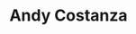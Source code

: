 ---
title: "Andy Costanza"
# Profile settings
profileImage: "images/costalfy.jpg"        # path under static/
name: "Andy Costanza"
description: "Software Engineer"
socials:
  - url: "https://bsky.app/profile/costalfy.bsky.social"
    icon: "fab fa-bluesky"
  - url: "https://framapiaf.org/@costalfy"
    icon: "fab fa-mastodon"    
  - url: "https://gitlab.com/andycostanza"
    icon: "fab fa-gitlab"
  - url: "https://github.com/costalfy"
    icon: "fab fa-github"
  - url: "https://linkedin.com/in/andycostanza"
    icon: "fab fa-linkedin"
  - url: "https://t.me/costalfy"
    icon: "fab fa-telegram"

# Link cards
#links:
#  - href: "https://t.me/costalfy"
#    icon: "fab fa-telegram"
#    title: "Contactez moi"
#    description: "Check out my portfolio"
#  - href: "https://blog.your.site"
#    icon: "fas fa-blog"
#    title: "My Blog"
#    description: "Read my latest articles"
#  - href: "https://github.com/you"
#    icon: "fab fa-github"
#    title: "GitHub"
#    description: "Explore my open-source projects"
#  - href: "https://youtube.com/yourchannel"
#    icon: "fab fa-youtube"
#    title: "YouTube Channel"
#    description: "Watch my tutorials"
#  - href: "https://course.your.site"
#    icon: "fas fa-book"
#    title: "Online Course"
#    description: "Learn web development"
#  - href: "https://buymeacoffee.com/you"
#    icon: "fas fa-coffee"
#    title: "Buy Me a Coffee"
#    description: "Support my work"
#  - href: "mailto:you@example.com"
#    icon: "fas fa-envelope"
#    title: "Contact Me"
#    description: "For collaborations"
#  - href: "https://newsletter.your.site"
#    icon: "fas fa-newspaper"
#    title: "Newsletter"
#    description: "Subscribe for updates"
#  - href: "https://podcast.your.site"
#    icon: "fas fa-podcast"
#    title: "Podcast"
#    description: "Listen to my show"
#
## Spotify playlist embed. You can add embed by rigth clicking on your spotify playlist -> Share -> Copy embed. After copying the embed, replace it with the iframe below.
#spotifyPlaylist:
#  iframe: '<iframe style="border-radius:12px" src="https://open.spotify.com/embed/playlist/6zcsSLDrLiCpX8KDzNiIhS?utm_source=generator" width="100%" height="152" frameborder="0" allow="autoplay; clipboard-write; encrypted-media; fullscreen; picture-in-picture" loading="lazy"></iframe>'
#

# You can add as many links as you want!
about:
  title: "À propos de moi"
  sections:
    - heading: "Parcours professionnel"
      content: "Développeur Java depuis 2001, j'ai conçu et maintenu principalement des applications Web en Java en m'appuyant sur les frameworks Struts, Hibernate et Spring Boot. J'ai travaillé sur différents serveurs d'applications tels que WebSphere, JBoss et Apache Tomcat, et interagi avec de multiples bases de données comme IBM DB2, Oracle, PostgreSQL et MySQL."
    - heading: ""
      content: "Autodidacte et passionné, j'aime explorer et mettre en place de nouveaux outils pour améliorer à la fois mon expérience de développement et celle de mes collègues. Polyvalent, je suis à l'aise autant sur le frontend que sur le backend, et j'assure la maintenance opérationnelle des applications, notamment en garantissant leur observabilité."
    - heading: ""
      content: "Enfin, je m'attache à promouvoir la culture DevOps dans chacun des environnements où j'ai eu la chance d'évoluer au cours de ces dernières années."  
     
## Messaging Etiquette. You can add new rules as per your needs.
messaging:
  title: "Expérience"
  items:
    - icon: "fas fa-check-circle"
      color: "text-green-400"
      text: "Depuis août 2020 - Senior Java Software Engineer - BeTV SA Gosselies"
    - icon: "fas fa-check-circle"
      color: "text-gray-400"
      text: "De octobre 2009 à août 2020 - Senior Java Developer - UCM Wierde"
    - icon: "fas fa-check-circle"
      color: "text-gray-400"
      text: "De avril 2007 à octobre 2009 - Java Software Developer - Sonaca Gosselies"
    - icon: "fas fa-check-circle"
      color: "text-gray-400"
      text: "De juillet 2001 à avril 2007 - Java Developer - NRB Herstal"      
#    - icon: "fas fa-check-circle"
#      color: "text-green-400"
#      text: "For collaboration requests, include details about the project scope and timeline."
#    - icon: "fas fa-check-circle"
#      color: "text-green-400"
#      text: "I typically respond within 2-3 business days for professional inquiries."
#    - icon: "fas fa-times-circle"
#      color: "text-red-400"
#      text: "Please don't send unsolicited sales pitches or recruitment messages."


#  REMOVE "How to Customize This Page" section by removing the line "{{ partial "Instructions.html" . }}" in index.html file under layouts/


# About section (optional section)

# about:
#   title: "About Me"
#   sections:
#     - heading: "Professional Background"
#       content: "I'm a full-stack developer with 5+ years of experience building web applications. Specialized in JavaScript frameworks and cloud architecture."
#     # - heading: "Current Focus"
#     #   content: "Currently working on open-source tools to improve developer productivity and accessibility in web development."
#     # - heading: "Personal Interests"
#     #   content: "When not coding, I enjoy photography, hiking, and contributing to local tech communities through mentorship programs."
---